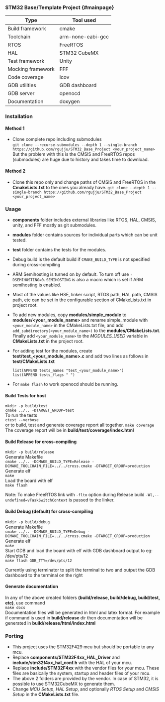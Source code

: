 ### STM32 Base/Template Project {#mainpage}

|    Type    |   Tool used |
| ---------- | ----------- |
| Build framework | cmake |
| Toolchain | arm-none-eabi-gcc |
| RTOS | FreeRTOS |
| HAL  | STM32 CubeMX |
| Test framework | Unity |
| Mocking framework | FFF |
| Code coverage | lcov |
| GDB utilities | GDB dashboard |
| GDB server | openocd |
| Documentation | doxygen |

### Installation
#### Method 1
- Clone complete repo including submodules  
  `git clone --recurse-submodules --depth 1 --single-branch https://github.com/rgujju/STM32_Base_Project <your_project_name>`  
  But the problem with this is the CMSIS and FreeRTOS repos (submodules) are huge due to history and takes time to download.

#### Method 2
- Clone this repo only and change paths of CMSIS and FreeRTOS in the **CmakeLists.txt** to the ones you already have.
  `git clone --depth 1 --single-branch https://github.com/rgujju/STM32_Base_Project <your_project_name>`

### Usage
- **components** folder includes external libraries like RTOS, HAL, CMSIS, unity, and FFF mostly as git submodules.
- **modules** folder contains sources for individual parts which can be unit tested.
- **test** folder contains the tests for the modules.
- Debug build is the default build if ``CMAKE_BUILD_TYPE`` is not specified during cross-compiling  
- ARM Semihosting is turned on by default. To turn off use ``-DSEMIHOSTING=0``. ``SEMIHOSTING`` is also a macro which is set if ARM semihosting is enabled.  
- Most of the values like HSE, linker script, RTOS path, HAL path, CMSIS path, etc can be set in the configurable section of CMakeLists.txt in project root.  
- To add new modules, copy **modules/simple_module** to **modules/<your_module_name>** and rename simple_module with ``<your_module_name>`` in the CMakeLists.txt file, 
  and add ``add_subdirectory(<your_module_name>)`` to the **modules/CMakeLists.txt**.
  Finally add ``<your_module_name>`` to the *MODULES_USED* variable in **CMakeLists.txt** in the project root. 
- For adding test for the modules, create **test/test_<your_module_name>.c** and add two lines as follows in **test/CMakeLists.txt**  

   ```
   list(APPEND tests_names "test_<your_module_name>")
   list(APPEND tests_flags " ")
   ```
- For ``make flash`` to work openocd should be running.

#### Build Tests for host
``mkdir -p build/test``  
``cmake ../.. -DTARGET_GROUP=test``  
To run the tests  
``ctest --verbose``  
or to build, test and generate coverage report all together.
``make coverage``  
The coverage report will be in **build/test/coverage/index.html**  

#### Build Release for cross-compiling
``mkdir -p build/release``  
Generate Makefile  
``cmake ../.. -DCMAKE_BUILD_TYPE=Release -DCMAKE_TOOLCHAIN_FILE=../../cross.cmake -DTARGET_GROUP=production``  
Generate elf  
``make``  
Load the board with elf  
``make flash``  

Note: To make FreeRTOS link with ``-flto`` option during Release build ``-Wl,--undefined=vTaskSwitchContext`` is passed to the linker.  

#### Build Debug (default) for cross-compiling
``mkdir -p build/debug``  
Generate Makefile  
``cmake ../.. -DCMAKE_BUILD_TYPE=Debug -DCMAKE_TOOLCHAIN_FILE=../../cross.cmake -DTARGET_GROUP=production``  
Generate elf  
``make``  
Start GDB and load the board with elf with GDB dashboard output to eg: /dev/pts/12  
``make flash GDB_TTY=/dev/pts/12``  

Currently using terminator to split the terminal to two and output the GDB dashboard to the terminal on the right  

#### Generate documentation
In any of the above created folders **(build/release, build/debug, build/test, etc)**, use command  
`make docs`  
Documentation files will be generated in html and latex format. For example if command is used in **build/release** dir then
documentation will be generated in **build/release/html/index.html**

### Porting
- This project uses the STM32F429 mcu but should be portable to any mcu.
- Replace **components/STM32F4xx_HAL_Driver** and **include/stm32f4xx_hal_conf.h** with the HAL of your mcu.
- Replace **include/STM32F4xx** with the vendor files for your mcu. These files are basically the system, startup and header files of your mcu.
- The above 2 folders are provided by the vendor. In case of STM32, it is possible to use STM32CubeMX to generate them.
- Change *MCU Setup*, *HAL Setup*, and optionally *RTOS Setup* and *CMSIS Setup* in the **CMakeLists.txt** file.
